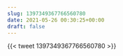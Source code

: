 ```yaml
---
slug: 1397349367766560780
date: 2021-05-26 00:30:25+00:00
draft: false
---
```


{{< tweet 1397349367766560780 >}}
